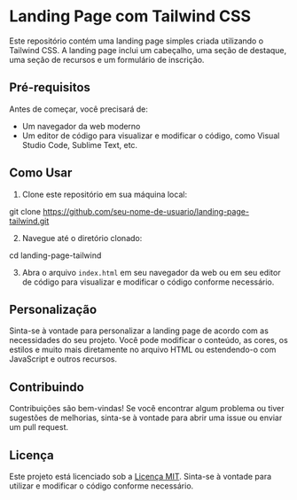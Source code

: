 # Landing Page com Tailwind CSS

Este repositório contém uma landing page simples criada utilizando o Tailwind CSS. A landing page inclui um cabeçalho, uma seção de destaque, uma seção de recursos e um formulário de inscrição.

## Pré-requisitos

Antes de começar, você precisará de:

- Um navegador da web moderno
- Um editor de código para visualizar e modificar o código, como Visual Studio Code, Sublime Text, etc.

## Como Usar

1. Clone este repositório em sua máquina local:

git clone https://github.com/seu-nome-de-usuario/landing-page-tailwind.git


2. Navegue até o diretório clonado:

cd landing-page-tailwind


3. Abra o arquivo `index.html` em seu navegador da web ou em seu editor de código para visualizar e modificar o código conforme necessário.

## Personalização

Sinta-se à vontade para personalizar a landing page de acordo com as necessidades do seu projeto. Você pode modificar o conteúdo, as cores, os estilos e muito mais diretamente no arquivo HTML ou estendendo-o com JavaScript e outros recursos.

## Contribuindo

Contribuições são bem-vindas! Se você encontrar algum problema ou tiver sugestões de melhorias, sinta-se à vontade para abrir uma issue ou enviar um pull request.

## Licença

Este projeto está licenciado sob a [Licença MIT](https://opensource.org/licenses/MIT). Sinta-se à vontade para utilizar e modificar o código conforme necessário.

